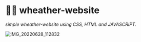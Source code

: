 # :woman_technologist: wheather-website 

*simple wheather-website using CSS, HTML and JAVASCRIPT.*


![IMG_20220628_112832](https://user-images.githubusercontent.com/92304590/176106976-9655bd8c-bf6d-480b-aec5-a6d6b9df9d37.jpg)
